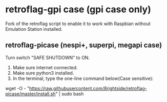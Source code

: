# retroflag-gpi case (gpi case only)

Fork of the retroflag script to enable it to work with Raspbian without
Emulation Station installed.

## retroflag-picase (nespi+, superpi, megapi case)

Turn switch "SAFE SHUTDOWN" to ON.


1. Make sure internet connected.
2. Make sure python3 installed.
3. In the terminal, type the one-line command below(Case sensitive):

wget -O - "https://raw.githubusercontent.com/8rightside/retroflag-picase/master/install.sh" | sudo bash
